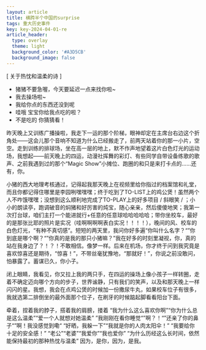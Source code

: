 ```yaml
---
layout: article
title: 横跨半个中国的surprise
tags: 重大历史事件
key: key-2024-04-01-re
article_header:
  type: overlay
  theme: light
  background_color: '#A3D5CB'
  background_image: false
---
```


[ 关于热忱和温柔的诗 ]

- 猪猪不要急喔，今天要延迟一点来找你啦~
- 我去操场啦~
- 我给你点的东西还没到呢
- 哇哦 宝宝你给我点吃的啦？
- 不是吃的 你猜猜看！
<!--more-->
昨天晚上又训练广播操啦，我走下一运的那个阶梯，眼神却定在主席台右边这个折角处——这会儿那个音响不知道为什么已经搬走了，前两天站着你的那一小片，空空。走到训练的排球场，坐在高一层的地上，默不作声地望着这片白色灯光的运动场，我想起——前天晚上的四运，动漫社挥舞的彩灯、有些同学自带设备练歌的歌声、之前我遇到过的那个“Magic Show”小摊位、跑圈的和只是来打卡点的……还有，你。

小猪的西大地理考核通过，记得起我那天晚上在视频里给你指过的档案馆和礼堂，而且你都记得住哪里是李园咧嘿嘿嘿；终于吃到了TO-LIST上的鸡公煲！虽然两个人不咋饿嘿嘿；没想到这么顺利地完成了TO-PLAY上的好多项目 / 斜眼笑 / ；小小的朗读亭，跑调破音的焖猪和好厉害的炖宝，随心亲亲，然后傻傻地笑；我第一次打台球，咱们主打一个能进就行+任意的任意球哈哈哈哈哈；带你坐校车，最好的是那张比耶的照片是实况（哇啊啊啊啊表白实况！！！！），晚间的风、校车的白色灯光，“有种不真切感”。短短的两天里，我问你好多遍“你叫什么名字？“”你到底是哪个啊？“”你真的是我的那只小猪嘛？”我在好多的时刻里凝视，你，真的站在我身边了？！？！不敢相信。像梦一样。后来在机场，你才终于问到我究竟是喜欢惊喜还是期待，“惊喜！”，不带丝毫犹豫地，“那就好！”，你说之前没敢问，怕暴露了。蓄谋已久，你小子。

闭上眼睛，我看见，你又拉上我的两只手，在四运的操场上像小孩子一样转圈，走着不确定迈向哪个方向的步子，世界谧静，只有我们的笑声，以及和那天晚上一样闪闪的星。我想，我会在点鸡公煲的时候加一份撒尿牛丸，如果校车位子有很多，我就选第二排倒坐的最外面那个位子，在刷牙的时候踮起脚看看阳台下面。

牵着，捏着我的脖子，搭着我的肩膀，搂着
“我为什么这么喜欢你啊”“你为什么总是这么温柔”“爱一个人就想对她温柔”
 ”我刚刚在看你睡觉“”啊？！“”还亲了你的鼻子“”啊！我没感觉到嘞“
“好晒，我躲一下”“我就是你的人肉太阳伞！”
“我要给你十足的安全感！”
“老公”“老婆”“我爱你”“我也爱你”
“为什么历经这么长时间，依然能保持最初的那种热忱与温柔”
  因为，是你，因为，是我。
